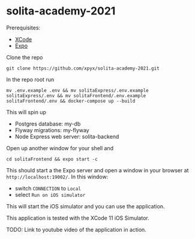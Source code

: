 # solita-academy-2021

Prerequisites:

- [XCode](https://developer.apple.com/xcode/)
- [Expo](https://github.com/expo/expo-cli)

Clone the repo

    git clone https://github.com/xpyx/solita-academy-2021.git

In the repo root run 

    mv .env.example .env && mv solitaExpress/.env.example solitaExpress/.env && mv solitaFrontend/.env.example solitaFrontend/.env && docker-compose up --build

This will spin up

- Postgres database: my-db
- Flyway migrations: my-flyway
- Node Express web server: solita-backend

Open up another window for your shell and

    cd solitaFrontend && expo start -c

This should start a the Expo server and open a window in your browser at `http://localhost:19002/`. In this window:
- switch `CONNECTION` to `Local`
- select `Run on iOS simulator`

This will start the iOS simulator and you can use the application.

This application is tested with the XCode 11 iOS Simulator.

TODO: Link to youtube video of the application in action.
